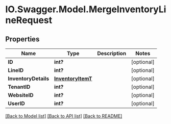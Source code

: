 # IO.Swagger.Model.MergeInventoryLineRequest
## Properties

Name | Type | Description | Notes
------------ | ------------- | ------------- | -------------
**ID** | **int?** |  | [optional] 
**LineID** | **int?** |  | [optional] 
**InventoryDetails** | [**InventoryItemT**](InventoryItemT.md) |  | [optional] 
**TenantID** | **int?** |  | [optional] 
**WebsiteID** | **int?** |  | [optional] 
**UserID** | **int?** |  | [optional] 

[[Back to Model list]](../README.md#documentation-for-models) [[Back to API list]](../README.md#documentation-for-api-endpoints) [[Back to README]](../README.md)

